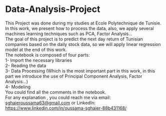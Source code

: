 # Data-Analysis-Project
This Project was done during my studies at Ecole Polytechnique de Tunisie. <br>
In this work, we present how to process the data, also, we apply several machines learning techniques such as PCA, Factor Analysis... <br>
The goal of this project is to predict the next day return of Tunisian companies based on the daily stock data, so we will apply linear regression model at the end of this work.<br>
The notebook is composed of four parts: <br>
1- Import the necessary libraries <br>
2- Reading the data <br>
3- Data Processing (Which is the most important part in this work, in this part we introduce the use of Principal Component Analysis, Factor Analysis...) <br>
4- Modeling <br>
You could find all the comments in the notebook. <br>
For any explanation , you could reach me via email: sghaieroussama63@gmail.com or LinkedIn: https://www.linkedin.com/in/oussama-sghaier-88b431168/
